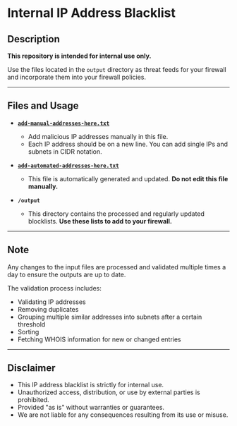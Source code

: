 # Internal IP Address Blacklist

## Description

**This repository is intended for internal use only.**

Use the files located in the `output` directory as threat feeds for your firewall and incorporate them into your firewall policies.

---

## Files and Usage

- **[`add-manual-addresses-here.txt`](add-manual-addresses-here.txt)**

  - Add malicious IP addresses manually in this file.
  - Each IP address should be on a new line. You can add single IPs and subnets in CIDR notation.

- **[`add-automated-addresses-here.txt`](add-automated-addresses-here.txt)**

  - This file is automatically generated and updated. **Do not edit this file manually.**

- **`/output`**
  - This directory contains the processed and regularly updated blocklists. **Use these lists to add to your firewall.**

---

## Note

Any changes to the input files are processed and validated multiple times a day to ensure the outputs are up to date.

The validation process includes:

- Validating IP addresses
- Removing duplicates
- Grouping multiple similar addresses into subnets after a certain threshold
- Sorting
- Fetching WHOIS information for new or changed entries

---

## Disclaimer

- This IP address blacklist is strictly for internal use.
- Unauthorized access, distribution, or use by external parties is prohibited.
- Provided "as is" without warranties or guarantees.
- We are not liable for any consequences resulting from its use or misuse.
